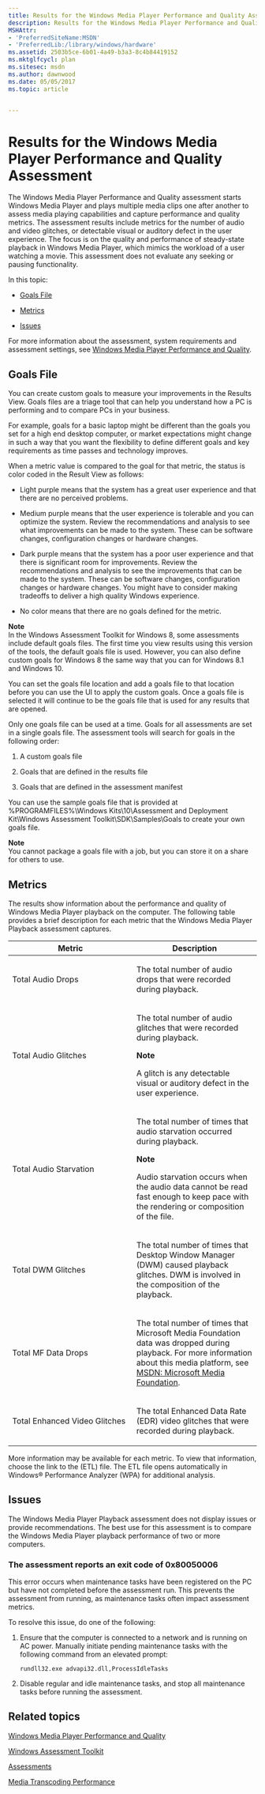 ```yaml
---
title: Results for the Windows Media Player Performance and Quality Assessment
description: Results for the Windows Media Player Performance and Quality Assessment
MSHAttr:
- 'PreferredSiteName:MSDN'
- 'PreferredLib:/library/windows/hardware'
ms.assetid: 2503b5ce-6b01-4a49-b3a3-8c4b84419152
ms.mktglfcycl: plan
ms.sitesec: msdn
ms.author: dawnwood
ms.date: 05/05/2017
ms.topic: article


---
```


# Results for the Windows Media Player Performance and Quality Assessment


The Windows Media Player Performance and Quality assessment starts Windows Media Player and plays multiple media clips one after another to assess media playing capabilities and capture performance and quality metrics. The assessment results include metrics for the number of audio and video glitches, or detectable visual or auditory defect in the user experience. The focus is on the quality and performance of steady-state playback in Windows Media Player, which mimics the workload of a user watching a movie. This assessment does not evaluate any seeking or pausing functionality.

In this topic:

-   [Goals File](#bkmk-goals)

-   [Metrics](#bkmk-wmpmetrics)

-   [Issues](#bkmk-wmpissues)

For more information about the assessment, system requirements and assessment settings, see [Windows Media Player Performance and Quality](windows-media-player-performance-and-quality.md).

## <a href="" id="bkmk-goals"></a>Goals File


You can create custom goals to measure your improvements in the Results View. Goals files are a triage tool that can help you understand how a PC is performing and to compare PCs in your business.

For example, goals for a basic laptop might be different than the goals you set for a high end desktop computer, or market expectations might change in such a way that you want the flexibility to define different goals and key requirements as time passes and technology improves.

When a metric value is compared to the goal for that metric, the status is color coded in the Result View as follows:

-   Light purple means that the system has a great user experience and that there are no perceived problems.

-   Medium purple means that the user experience is tolerable and you can optimize the system. Review the recommendations and analysis to see what improvements can be made to the system. These can be software changes, configuration changes or hardware changes.

-   Dark purple means that the system has a poor user experience and that there is significant room for improvements. Review the recommendations and analysis to see the improvements that can be made to the system. These can be software changes, configuration changes or hardware changes. You might have to consider making tradeoffs to deliver a high quality Windows experience.

-   No color means that there are no goals defined for the metric.

**Note**  
In the Windows Assessment Toolkit for Windows 8, some assessments include default goals files. The first time you view results using this version of the tools, the default goals file is used. However, you can also define custom goals for Windows 8 the same way that you can for Windows 8.1 and Windows 10.



You can set the goals file location and add a goals file to that location before you can use the UI to apply the custom goals. Once a goals file is selected it will continue to be the goals file that is used for any results that are opened.

Only one goals file can be used at a time. Goals for all assessments are set in a single goals file. The assessment tools will search for goals in the following order:

1.  A custom goals file

2.  Goals that are defined in the results file

3.  Goals that are defined in the assessment manifest

You can use the sample goals file that is provided at %PROGRAMFILES%\\Windows Kits\\10\\Assessment and Deployment Kit\\Windows Assessment Toolkit\\SDK\\Samples\\Goals to create your own goals file.

**Note**  
You cannot package a goals file with a job, but you can store it on a share for others to use.



## <a href="" id="bkmk-wmpmetrics"></a>Metrics


The results show information about the performance and quality of Windows Media Player playback on the computer. The following table provides a brief description for each metric that the Windows Media Player Playback assessment captures.

<table>
<colgroup>
<col width="50%" />
<col width="50%" />
</colgroup>
<thead>
<tr class="header">
<th>Metric</th>
<th>Description</th>
</tr>
</thead>
<tbody>
<tr class="odd">
<td><p>Total Audio Drops</p></td>
<td><p>The total number of audio drops that were recorded during playback.</p></td>
</tr>
<tr class="even">
<td><p>Total Audio Glitches</p></td>
<td><p>The total number of audio glitches that were recorded during playback.</p>
<div class="alert">
<strong>Note</strong><br/><p>A glitch is any detectable visual or auditory defect in the user experience.</p>
</div>
<div>

</div></td>
</tr>
<tr class="odd">
<td><p>Total Audio Starvation</p></td>
<td><p>The total number of times that audio starvation occurred during playback.</p>
<div class="alert">
<strong>Note</strong><br/><p>Audio starvation occurs when the audio data cannot be read fast enough to keep pace with the rendering or composition of the file.</p>
</div>
<div>

</div></td>
</tr>
<tr class="even">
<td><p>Total DWM Glitches</p></td>
<td><p>The total number of times that Desktop Window Manager (DWM) caused playback glitches. DWM is involved in the composition of the playback.</p></td>
</tr>
<tr class="odd">
<td><p>Total MF Data Drops</p></td>
<td><p>The total number of times that Microsoft Media Foundation data was dropped during playback. For more information about this media platform, see <a href="http://go.microsoft.com/fwlink/?LinkId=232723" data-raw-source="[MSDN: Microsoft Media Foundation](http://go.microsoft.com/fwlink/?LinkId=232723)">MSDN: Microsoft Media Foundation</a>.</p></td>
</tr>
<tr class="even">
<td><p>Total Enhanced Video Glitches</p></td>
<td><p>The total Enhanced Data Rate (EDR) video glitches that were recorded during playback.</p></td>
</tr>
</tbody>
</table>



More information may be available for each metric. To view that information, choose the link to the (ETL) file. The ETL file opens automatically in Windows® Performance Analyzer (WPA) for additional analysis.

## <a href="" id="bkmk-wmpissues"></a>Issues


The Windows Media Player Playback assessment does not display issues or provide recommendations. The best use for this assessment is to compare the Windows Media Player playback performance of two or more computers.

### The assessment reports an exit code of 0x80050006

This error occurs when maintenance tasks have been registered on the PC but have not completed before the assessment run. This prevents the assessment from running, as maintenance tasks often impact assessment metrics.

To resolve this issue, do one of the following:

1.  Ensure that the computer is connected to a network and is running on AC power. Manually initiate pending maintenance tasks with the following command from an elevated prompt:

    `rundll32.exe advapi32.dll,ProcessIdleTasks`

2.  Disable regular and idle maintenance tasks, and stop all maintenance tasks before running the assessment.

## Related topics


[Windows Media Player Performance and Quality](windows-media-player-performance-and-quality.md)

[Windows Assessment Toolkit](index.md)

[Assessments](assessments.md)

[Media Transcoding Performance](media-transcoding-performance.md)











